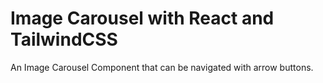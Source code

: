 # Image Carousel with React and TailwindCSS

An Image Carousel Component that can be navigated with arrow buttons.

